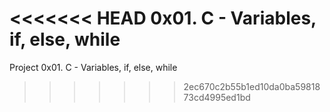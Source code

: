 <<<<<<< HEAD
0x01. C - Variables, if, else, while
=======
Project 
0x01. C - Variables, if, else, while

>>>>>>> 2ec670c2b55b1ed10da0ba5981873cd4995ed1bd
